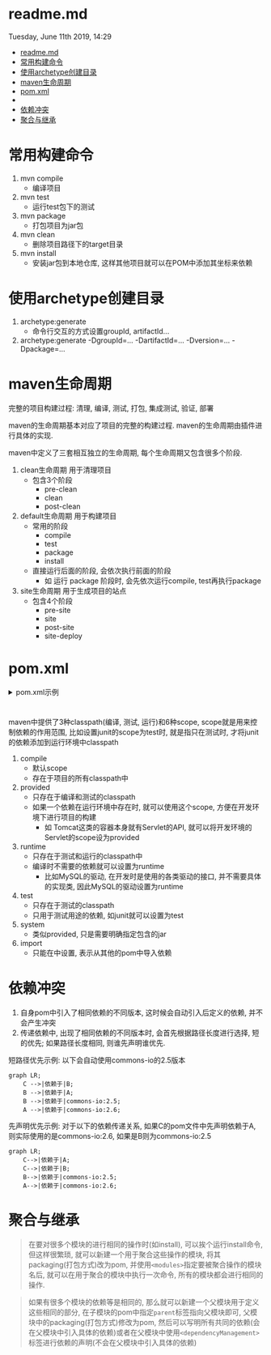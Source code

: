 # readme.md
Tuesday, June 11th 2019, 14:29

<!-- @import "[TOC]" {cmd="toc" depthFrom=1 depthTo=6 orderedList=false} -->
<!-- code_chunk_output -->

* [readme.md](#readmemd)
* [常用构建命令](#常用构建命令)
* [使用archetype创建目录](#使用archetype创建目录)
* [maven生命周期](#maven生命周期)
* [pom.xml](#pomxml)
* [<scope>](#scope)
* [依赖冲突](#依赖冲突)
* [聚合与继承](#聚合与继承)

<!-- /code_chunk_output -->

# 常用构建命令

1. mvn compile
    - 编译项目
2. mvn test
    - 运行test包下的测试
3. mvn package
    - 打包项目为jar包
4. mvn clean
    - 删除项目路径下的target目录
5. mvn install
    - 安装jar包到本地仓库, 这样其他项目就可以在POM中添加其坐标来依赖

# 使用archetype创建目录

1. archetype:generate
    - 命令行交互的方式设置groupId, artifactId...
2. archetype:generate -DgroupId=... -DartifactId=... -Dversion=... -Dpackage=...

# maven生命周期

完整的项目构建过程: 清理, 编译, 测试, 打包, 集成测试, 验证, 部署

maven的生命周期基本对应了项目的完整的构建过程. maven的生命周期由插件进行具体的实现.

maven中定义了三套相互独立的生命周期, 每个生命周期又包含很多个阶段.

1. clean生命周期 用于清理项目
    - 包含3个阶段
        - pre-clean
        - clean
        - post-clean
2. default生命周期 用于构建项目
    - 常用的阶段
        - compile
        - test
        - package
        - install
    - 直接运行后面的阶段, 会依次执行前面的阶段
        - 如 运行 package 阶段时, 会先依次运行compile, test再执行package
3. site生命周期 用于生成项目的站点
    - 包含4个阶段
        - pre-site
        - site
        - post-site
        - site-deploy

# pom.xml

<details>
    <summary>pom.xml示例</summary>

```xml
<?xml version="1.0" encoding="UTF-8"?>
<project xmlns="http://maven.apache.org/POM/4.0.0"
         xmlns:xsi="http://www.w3.org/2001/XMLSchema-instance"
         xsi:schemaLocation="http://maven.apache.org/POM/4.0.0 http://maven.apache.org/xsd/maven-4.0.0.xsd">
    <modelVersion>4.0.0</modelVersion>

    <groupId>公司网址反写+项目名</groupId>
    <artifactId>项目名+模块名</artifactId>
    <!--
        x.y.z 大版本号.分支版本号.小版本号
        snapshot 快照
        alpha 内部测试
        beta 公测
        release 稳定
        GA 正式发布
    -->
    <version>版本号</version>
    <!--
        默认是jar, 还可以为zip, war, pom...
        作为父模块时, 打包方式选择pom
    -->
    <packaging>jar</packaging>
    <name>项目描述名</name>
    <url>项目地址</url>
    <description>项目描述</description>
    <developers>开发人员列表</developers>
    <licenses>证书信息</licenses>
    <organization>组织信息</organization>

    <!-- 在子模块的pom中定义要继承的父模块 -->
    <parent>
        <groupId></groupId>
        <artifactId></artifactId>
        <version></version>
        <relativePath></relativePath>
    </parent>

    <!-- 在用于聚合的模块的pom中定义哪些模块需要聚合, 用于聚合的模块的packaging要修改为pom -->
    <modules>
        <module>子模块名</module>
    </modules>

    <properties>
        <project.build.sourceEncoding>UTF-8</project.build.sourceEncoding>
        <!-- 指定版本 -->
        <spring.version>5.0.2.RELEASE</spring.version>
    </properties>

    <!-- 依赖的管理, 一般用在父模块中来定义子模块共有的依赖, 子模块进行继承 -->
    <dependencyManagement>
        <dependencies>
            <dependency>
                <groupId></groupId>
                <artifactId></artifactId>
            </dependency>
        </dependencies>
    </dependencyManagement>

    <dependencies>
        <dependency>
            <groupId></groupId>
            <artifactId></artifactId>
            <version></version>
            <scope></scope>
            <type></type>
            <!-- true or false -->
            <optional></optional>
            <!-- 排除传递的依赖项 -->
            <exclusions>
                <exclusion>
                    <groupId></groupId>
                    <artifactId></artifactId>
                </exclusion>
            </exclusions>
        </dependency>
        <dependency>
            <groupId>org.springframework</groupId>
            <artifactId>spring-context</artifactId>
            <version>${spring.version}</version>
        </dependency>
    </dependencies>

    <build>
        <pluginManagement>
            <plugins>
                <plugin>

                </plugin>
            </plugins>
        </pluginManagement>

        <plugins>
            <plugin>
                <groupId></groupId>
                <artifactId></artifactId>
            </plugin>
        </plugins>
    </build>
</project>
```

</details>

# <scope>

maven中提供了3种classpath(编译, 测试, 运行)和6种scope, scope就是用来控制依赖的作用范围, 比如设置junit的scope为test时, 就是指只在测试时, 才将junit的依赖添加到运行环境中classpath

1. compile
    - 默认scope
    - 存在于项目的所有classpath中
2. provided
    - 只存在于编译和测试的classpath
    - 如果一个依赖在运行环境中存在时, 就可以使用这个scope, 方便在开发环境下进行项目的构建
        - 如 Tomcat这类的容器本身就有Servlet的API, 就可以将开发环境的Servlet的scope设为provided
3. runtime
    - 只存在于测试和运行的classpath中
    - 编译时不需要的依赖就可以设置为runtime
        - 比如MySQL的驱动, 在开发时是使用的各类驱动的接口, 并不需要具体的实现类, 因此MySQL的驱动设置为runtime
4. test
    - 只存在于测试的classpath
    - 只用于测试用途的依赖, 如junit就可以设置为test
5. system
    - 类似provided, 只是需要明确指定包含的jar
6. import
    - 只能在<dependencyManagement>中设置, 表示从其他的pom中导入依赖

# 依赖冲突

1. 自身pom中引入了相同依赖的不同版本, 这时候会自动引入后定义的依赖, 并不会产生冲突
2. 传递依赖中, 出现了相同依赖的不同版本时, 会首先根据路径长度进行选择, 短的优先; 如果路径长度相同, 则谁先声明谁优先.

短路径优先示例: 以下会自动使用commons-io的2.5版本

```mermaid
graph LR;
    C -->|依赖于|B;
    B -->|依赖于|A;
    B -->|依赖于|commons-io:2.5;
    A -->|依赖于|commons-io:2.6;
```

先声明优先示例: 对于以下的依赖传递关系, 如果C的pom文件中先声明依赖于A, 则实际使用的是commons-io:2.6, 如果是B则为commons-io:2.5

```mermaid
graph LR;
    C-->|依赖于|A;
    C-->|依赖于|B;
    B-->|依赖于|commons-io:2.5;
    A-->|依赖于|commons-io:2.6;
```

# 聚合与继承

> 在要对很多个模块的进行相同的操作时(如install), 可以挨个运行install命令, 但这样很繁琐, 就可以新建一个用于聚合这些操作的模块, 将其packaging(打包方式)改为pom, 并使用`<modules>`指定要被聚合操作的模块名后, 就可以在用于聚合的模块中执行一次命令, 所有的模块都会进行相同的操作.

> 如果有很多个模块的依赖等是相同的, 那么就可以新建一个父模块用于定义这些相同的部分, 在子模块的pom中指定`parent`标签指向父模块即可, 父模块中的packaging(打包方式)修改为pom, 然后可以写明所有共同的依赖(会在父模块中引入具体的依赖)或者在父模块中使用`<dependencyManagement>`标签进行依赖的声明(不会在父模块中引入具体的依赖)
